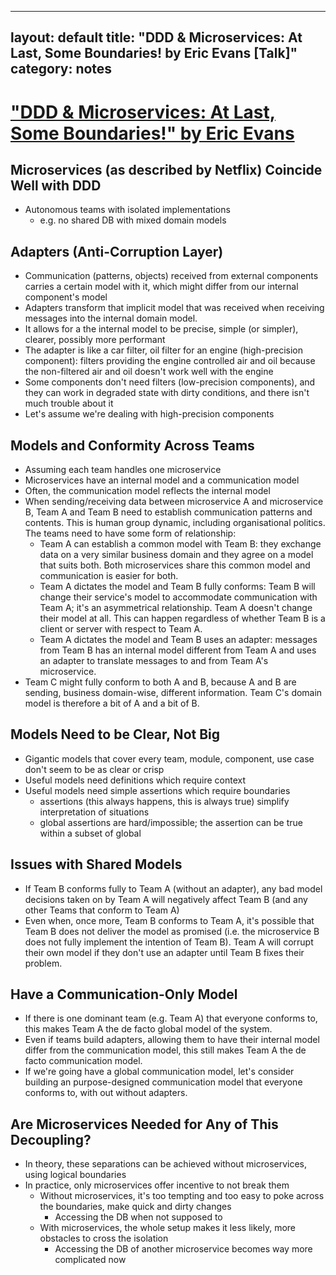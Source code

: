 
---
layout: default
title: "DDD & Microservices: At Last, Some Boundaries! by Eric Evans [Talk]"
category: notes
---
# ["DDD & Microservices: At Last, Some Boundaries!" by Eric Evans](https://youtu.be/yPvef9R3k-M)

## Microservices (as described by Netflix) Coincide Well with DDD
- Autonomous teams with isolated implementations
    - e.g. no shared DB with mixed domain models

## Adapters (Anti-Corruption Layer)
- Communication (patterns, objects) received from external components carries a certain model with it, which might differ from our internal component's model
- Adapters transform that implicit model that was received when receiving messages into the internal domain model.
- It allows for a the internal model to be precise, simple (or simpler), clearer, possibly more performant 
- The adapter is like a car filter, oil filter for an engine (high-precision component): filters providing the engine controlled air and oil because the non-filtered air and oil doesn't work well with the engine
-  Some components don't need filters (low-precision components), and they can work in degraded state with dirty conditions, and there isn't much trouble about it
- Let's assume we're dealing with high-precision components


## Models and Conformity Across Teams
- Assuming each team handles one microservice
- Microservices have an internal model and a communication model
- Often, the communication model reflects the internal model
- When sending/receiving data between microservice A and microservice B, Team A and Team B need to establish communication patterns and contents. This is human group dynamic, including organisational politics. The teams need to have some form of relationship:
    - Team A can establish a common model with Team B: they exchange data on a very similar business domain and they agree on a model that suits both. Both microservices share this common model and communication is easier for both.
    - Team A dictates the model and Team B fully conforms: Team B will change their service's model to accommodate communication with Team A; it's an asymmetrical relationship. Team A doesn't change their model at all. This can happen regardless of whether Team B is a client or server with respect to Team A.
    - Team A dictates the model and Team B uses an adapter: messages from Team B has an internal model different from Team A and uses an adapter to translate messages to and from Team A's microservice.
- Team C might fully conform to both A and B, because A and B are sending, business domain-wise, different information. Team C's domain model is therefore a bit of A and a bit of B.
 
## Models Need to be Clear, Not Big
- Gigantic models that cover every team, module, component, use case don't seem to be as clear or crisp
- Useful models need definitions which require context
- Useful models need simple assertions which require boundaries 
    - assertions (this always happens, this is always true) simplify interpretation of situations
    - global assertions are hard/impossible; the assertion can be true within a subset of global

## Issues with Shared Models
- If Team B conforms fully to Team A (without an adapter), any bad model decisions taken on by Team A will negatively affect Team B (and any other Teams that conform to Team A) 
- Even when, once more, Team B conforms to Team A, it's possible that Team B does not deliver the model as promised (i.e. the microservice B does not fully implement the intention of Team B). Team A will corrupt their own model if they don't use an adapter until Team B fixes their problem. 

## Have a Communication-Only Model
- If there is one dominant team (e.g. Team A) that everyone conforms to, this makes Team A the de facto global model of the system. 
- Even if teams build adapters, allowing them to have their internal model differ from the communication model, this still makes Team A the de facto communication model.
- If we're going have a global communication model, let's consider building an purpose-designed communication model that everyone conforms to, with out without adapters.

## Are Microservices Needed for Any of This Decoupling?
- In theory, these separations can be achieved without microservices, using logical boundaries
- In practice, only microservices offer incentive to not break them
    - Without microservices, it's too tempting and too easy to poke across the boundaries, make quick and dirty changes 
        - Accessing the DB when not supposed to
    - With microservices, the whole setup makes it less likely, more obstacles to cross the isolation
        - Accessing the DB of another microservice becomes way more complicated now
